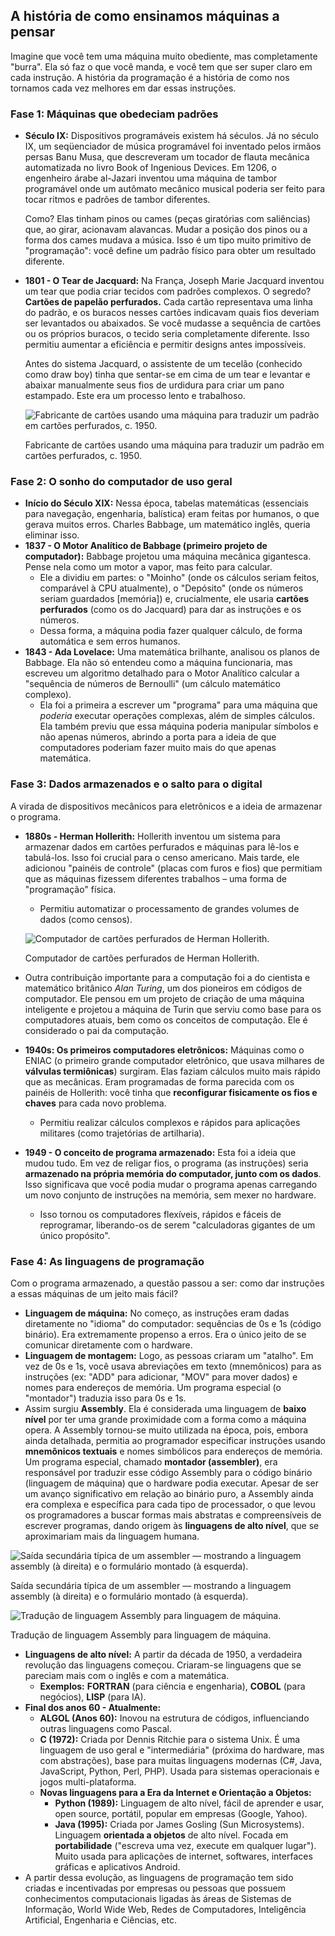 ## A história de como ensinamos máquinas a pensar

Imagine que você tem uma máquina muito obediente, mas completamente "burra". Ela só faz o que você manda, e você tem que ser super claro em cada instrução. A história da programação é a história de como nos tornamos cada vez melhores em dar essas instruções.

### Fase 1: Máquinas que obedeciam padrões

- **Século IX:** Dispositivos programáveis existem há séculos. Já no século IX, um seqüenciador de música programável foi inventado pelos irmãos persas Banu Musa, que descreveram um tocador de flauta mecânica automatizada no livro Book of Ingenious Devices. Em 1206, o engenheiro árabe al-Jazari inventou uma máquina de tambor programável onde um autômato mecânico musical poderia ser feito para tocar ritmos e padrões de tambor diferentes.
    
    Como? Elas tinham pinos ou cames (peças giratórias com saliências) que, ao girar, acionavam alavancas. Mudar a posição dos pinos ou a forma dos cames mudava a música. Isso é um tipo muito primitivo de "programação": você define um padrão físico para obter um resultado diferente.
    
- **1801 - O Tear de Jacquard:** Na França, Joseph Marie Jacquard inventou um tear que podia criar tecidos com padrões complexos. O segredo? **Cartões de papelão perfurados.** Cada cartão representava uma linha do padrão, e os buracos nesses cartões indicavam quais fios deveriam ser levantados ou abaixados. Se você mudasse a sequência de cartões ou os próprios buracos, o tecido seria completamente diferente. Isso permitiu aumentar a eficiência e permitir designs antes impossíveis.
    
    Antes do sistema Jacquard, o assistente de um tecelão (conhecido como draw boy) tinha que sentar-se em cima de um tear e levantar e abaixar manualmente seus fios de urdidura para criar um pano estampado. Este era um processo lento e trabalhoso.
    
    ![Fabricante de cartões usando uma máquina para traduzir um padrão em cartões perfurados, c. 1950.](https://events.la.psu.edu/wp-content/uploads/sites/4/jet-form-builder/ba3e1008f20853eb1145d4cd24f25854/2024/02/card-maker.jpg)
    
    Fabricante de cartões usando uma máquina para traduzir um padrão em cartões perfurados, c. 1950.
    

### Fase 2: O sonho do computador de uso geral

- **Início do Século XIX:** Nessa época, tabelas matemáticas (essenciais para navegação, engenharia, balística) eram feitas por humanos, o que gerava muitos erros. Charles Babbage, um matemático inglês, queria eliminar isso.
- **1837 - O Motor Analítico de Babbage (primeiro projeto de computador):** Babbage projetou uma máquina mecânica gigantesca. Pense nela como um motor a vapor, mas feito para calcular.
    - Ele a dividiu em partes: o "Moinho" (onde os cálculos seriam feitos, comparável à CPU atualmente), o "Depósito" (onde os números seriam guardados [memória]) e, crucialmente, ele usaria **cartões perfurados** (como os do Jacquard) para dar as instruções e os números.
    - Dessa forma, a máquina podia fazer qualquer cálculo, de forma automática e sem erros humanos.
- **1843 - Ada Lovelace:** Uma matemática brilhante, analisou os planos de Babbage. Ela não só entendeu como a máquina funcionaria, mas escreveu um algoritmo detalhado para o Motor Analítico calcular a "sequência de números de Bernoulli" (um cálculo matemático complexo).
    - Ela foi a primeira a escrever um "programa" para uma máquina que *poderia* executar operações complexas, além de simples cálculos. Ela também previu que essa máquina poderia manipular símbolos e não apenas números, abrindo a porta para a ideia de que computadores poderiam fazer muito mais do que apenas matemática.

### Fase 3: Dados armazenados e o salto para o digital

A virada de dispositivos mecânicos para eletrônicos e a ideia de armazenar o programa.

- **1880s - Herman Hollerith:** Hollerith inventou um sistema para armazenar dados em cartões perfurados e máquinas para lê-los e tabulá-los. Isso foi crucial para o censo americano. Mais tarde, ele adicionou "painéis de controle" (placas com furos e fios) que permitiam que as máquinas fizessem diferentes trabalhos – uma forma de "programação" física.
    - Permitiu automatizar o processamento de grandes volumes de dados (como censos).
    
    ![Computador de cartões perfurados de Herman Hollerith.](https://elmclarrypage.weebly.com/uploads/4/7/8/9/47894473/4424651_orig.gif)
    
    Computador de cartões perfurados de Herman Hollerith.
    
- Outra contribuição importante para a computação foi a do cientista e matemático britânico *Alan Turing*, um dos pioneiros em códigos de computador. Ele pensou em um projeto de criação de uma máquina inteligente e projetou a máquina de Turin que serviu como base para os computadores atuais, bem como os conceitos de computação. Ele é considerado o pai da computação.
- **1940s: Os primeiros computadores eletrônicos:** Máquinas como o ENIAC (o primeiro grande computador eletrônico, que usava milhares de **válvulas termiônicas**) surgiram. Elas faziam cálculos muito mais rápido que as mecânicas. Eram programadas de forma parecida com os painéis de Hollerith: você tinha que **reconfigurar fisicamente os fios e chaves** para cada novo problema.
    - Permitiu realizar cálculos complexos e rápidos para aplicações militares (como trajetórias de artilharia).
- **1949 - O conceito de programa armazenado:** Esta foi a ideia que mudou tudo. Em vez de religar fios, o programa (as instruções) seria **armazenado na própria memória do computador, junto com os dados**. Isso significava que você podia mudar o programa apenas carregando um novo conjunto de instruções na memória, sem mexer no hardware.
    - Isso tornou os computadores flexíveis, rápidos e fáceis de reprogramar, liberando-os de serem "calculadoras gigantes de um único propósito".

### Fase 4: As linguagens de programação

Com o programa armazenado, a questão passou a ser: como dar instruções a essas máquinas de um jeito mais fácil?

- **Linguagem de máquina:** No começo, as instruções eram dadas diretamente no "idioma" do computador: sequências de 0s e 1s (código binário). Era extremamente propenso a erros. Era o único jeito de se comunicar diretamente com o hardware.
- **Linguagem de montagem:** Logo, as pessoas criaram um "atalho". Em vez de 0s e 1s, você usava abreviações em texto (mnemônicos) para as instruções (ex: "ADD" para adicionar, "MOV" para mover dados) e nomes para endereços de memória. Um programa especial (o "montador") traduzia isso para 0s e 1s.
- Assim surgiu **Assembly**. Ela é considerada uma linguagem de **baixo nível** por ter uma grande proximidade com a forma como a máquina opera. A Assembly tornou-se muito utilizada na época, pois, embora ainda detalhada, permitia ao programador especificar instruções usando **mnemônicos textuais** e nomes simbólicos para endereços de memória. Um programa especial, chamado **montador (assembler)**, era responsável por traduzir esse código Assembly para o código binário (linguagem de máquina) que o hardware podia executar. Apesar de ser um avanço significativo em relação ao binário puro, a Assembly ainda era complexa e específica para cada tipo de processador, o que levou os programadores a buscar formas mais abstratas e compreensíveis de escrever programas, dando origem às **linguagens de alto nível**, que se aproximariam mais da linguagem humana.

![Saída secundária típica de um assembler — mostrando a linguagem assembly (à direita) e o formulário montado (à esquerda).](https://upload.wikimedia.org/wikipedia/commons/thumb/f/f3/Motorola_6800_Assembly_Language.png/250px-Motorola_6800_Assembly_Language.png)

Saída secundária típica de um assembler — mostrando a linguagem assembly (à direita) e o formulário montado (à esquerda).

![Tradução de linguagem Assembly para linguagem de máquina.](https://upload.wikimedia.org/wikipedia/commons/thumb/d/d5/Machine_language_and_assembly_language.jpg/1200px-Machine_language_and_assembly_language.jpg)

Tradução de linguagem Assembly para linguagem de máquina.

- **Linguagens de alto nível:** A partir da década de 1950, a verdadeira revolução das linguagens começou. Criaram-se linguagens que se pareciam mais com o inglês e com a matemática.
    - **Exemplos:** **FORTRAN** (para ciência e engenharia), **COBOL** (para negócios), **LISP** (para IA).
- **Final dos anos 60 - Atualmente:**
    - **ALGOL (Anos 60):** Inovou na estrutura de códigos, influenciando outras linguagens como Pascal.
    - **C (1972):** Criada por Dennis Ritchie para o sistema Unix. É uma linguagem de uso geral e "intermediária" (próxima do hardware, mas com abstrações), base para muitas linguagens modernas (C#, Java, JavaScript, Python, Perl, PHP). Usada para sistemas operacionais e jogos multi-plataforma.
    - **Novas linguagens para a Era da Internet e Orientação a Objetos:**
        - **Python (1989):** Linguagem de alto nível, fácil de aprender e usar, open source, portátil, popular em empresas (Google, Yahoo).
        - **Java (1995):** Criada por James Gosling (Sun Microsystems). Linguagem **orientada a objetos** de alto nível. Focada em **portabilidade** ("escreva uma vez, execute em qualquer lugar"). Muito usada para aplicações de internet, softwares, interfaces gráficas e aplicativos Android.
- A partir dessa evolução, as linguagens de programação tem sido criadas e incentivadas por empresas ou pessoas que possuem conhecimentos computacionais ligadas às áreas de Sistemas de Informação, World Wide Web, Redes de Computadores, Inteligência Artificial, Engenharia e Ciências, etc.